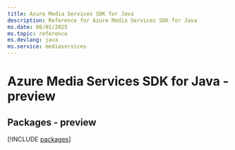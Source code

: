```yaml
---
title: Azure Media Services SDK for Java
description: Reference for Azure Media Services SDK for Java
ms.date: 08/01/2025
ms.topic: reference
ms.devlang: java
ms.service: mediaservices
---
```

# Azure Media Services SDK for Java - preview
## Packages - preview
[!INCLUDE [packages](media-services-index.md)]